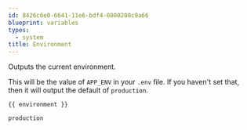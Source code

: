 ```yaml
---
id: 8426c6e0-6641-11e6-bdf4-0800200c9a66
blueprint: variables
types:
  - system
title: Environment
---
```

Outputs the current environment.

This will be the value of `APP_ENV` in your `.env` file. If you haven't set that, then it will output the default of `production`.

```
{{ environment }}
```

``` .language-output
production
```
